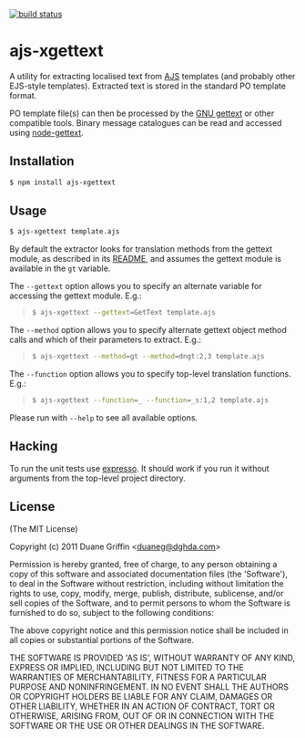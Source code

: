 [![build status](https://secure.travis-ci.org/duaneg/ajs-xgettext.png)](http://travis-ci.org/duaneg/ajs-xgettext)
# ajs-xgettext

A utility for extracting localised text from [AJS](https://github.com/kainosnoema/ajs) templates (and probably other EJS-style templates). Extracted text is stored in the standard PO template format.

PO template file(s) can then be processed by the [GNU gettext](http://www.gnu.org/software/gettext/manual/gettext.html) or other compatible tools. Binary message catalogues can be read and accessed using [node-gettext](https://github.com/andris9/node-gettext).

## Installation

```` bash
$ npm install ajs-xgettext
````

## Usage

```` bash
$ ajs-xgettext template.ajs
````

By default the extractor looks for translation methods from the gettext module, as described in its [README](https://github.com/andris9/node-gettext/blob/master/README.md), and assumes the gettext module is available in the ````gt```` variable.

The ````--gettext```` option allows you to specify an alternate variable for accessing the gettext module. E.g.:

> ```` bash
> $ ajs-xgettext --gettext=GetText template.ajs
> ````

The ````--method```` option allows you to specify alternate gettext object method calls and which of their parameters to extract. E.g.:

> ```` bash
> $ ajs-xgettext --method=gt --method=dngt:2,3 template.ajs
> ````

The ````--function```` option allows you to specify top-level translation functions. E.g.:

> ```` bash
> $ ajs-xgettext --function=_ --function=_s:1,2 template.ajs
> ````

Please run with ````--help```` to see all available options.

## Hacking

To run the unit tests use [expresso](http://visionmedia.github.com/expresso/). It should work if you run it without arguments from the top-level project directory.

## License

(The MIT License)

Copyright (c) 2011 Duane Griffin &lt;duaneg@dghda.com&gt;

Permission is hereby granted, free of charge, to any person obtaining
a copy of this software and associated documentation files (the
'Software'), to deal in the Software without restriction, including
without limitation the rights to use, copy, modify, merge, publish,
distribute, sublicense, and/or sell copies of the Software, and to
permit persons to whom the Software is furnished to do so, subject to
the following conditions:

The above copyright notice and this permission notice shall be
included in all copies or substantial portions of the Software.

THE SOFTWARE IS PROVIDED 'AS IS', WITHOUT WARRANTY OF ANY KIND,
EXPRESS OR IMPLIED, INCLUDING BUT NOT LIMITED TO THE WARRANTIES OF
MERCHANTABILITY, FITNESS FOR A PARTICULAR PURPOSE AND NONINFRINGEMENT.
IN NO EVENT SHALL THE AUTHORS OR COPYRIGHT HOLDERS BE LIABLE FOR ANY
CLAIM, DAMAGES OR OTHER LIABILITY, WHETHER IN AN ACTION OF CONTRACT,
TORT OR OTHERWISE, ARISING FROM, OUT OF OR IN CONNECTION WITH THE
SOFTWARE OR THE USE OR OTHER DEALINGS IN THE SOFTWARE.


